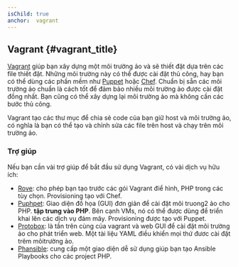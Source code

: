 ```yaml
---
isChild: true
anchor:  vagrant
---
```


## Vagrant {#vagrant_title}

[Vagrant] giúp bạn xây dựng một môi trường ảo và sẽ thiết đặt dựa trên các file thiết đặt. 
Những môi trường này có thể được cài đặt thủ công, hay bạn có thể dùng các phần mềm 
như [Puppet] hoặc [Chef]. Chuẩn bị sẵn các môi trường ảo chuẩn là cách tốt để đảm bảo nhiều môi trường ảo 
được cài đặt đồng nhất. Bạn cũng có thể xây dựng lại môi trường ảo mà không cần các bước thủ công.

Vagrant tạo các thư mục để chia sẻ code của bạn giữ host và  môi trường ảo, có nghĩa là bạn có thể tạo và chỉnh sửa 
các file trên host và chạy trên môi trường ảo.

### Trợ giúp

Nếu bạn cần vài trợ giúp để bắt đầu sử dụng Vagrant, có vài dịch vụ hữu ích:

- [Rove][Rove]: cho phép bạn tạo trước các gói Vagrant điể hình, 
PHP trong các tùy chọn. Provisioning tạo với Chef.
- [Puphpet][Puphpet]: Giao diện đồ họa (GUI) đơn giản để cài đặt môi truong2 ảo cho PHP. 
**tập trung vào PHP**. Bên cạnh VMs, nó có thể được dùng để triển khai lên các dịch vụ đám mây. 
Provisioning được tạo với Puppet.
- [Protobox][Protobox]: là tần trên cùng của vagrant và web GUI để cài đặt môi trường ảo cho phát triển web. 
Một tài liệu YAML điều khiển mọi thứ đươc cài đặt trêm môitrường ảo.
- [Phansible][Phansible]: cung cấp một giao diện dễ sử dụng giúp bạn tạo Ansible Playbooks cho các project PHP.


[Vagrant]: http://vagrantup.com/
[Puppet]: http://www.puppetlabs.com/
[Chef]: https://www.chef.io/
[Rove]: http://rove.io/
[Puphpet]: https://puphpet.com/
[Protobox]: http://getprotobox.com/
[Phansible]: http://phansible.com/
